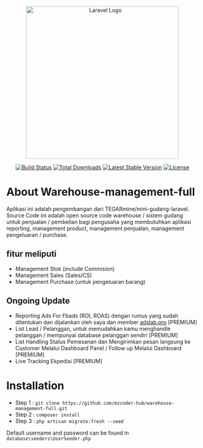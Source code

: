 <p align="center"><a href="https://laravel.com" target="_blank"><img src="https://raw.githubusercontent.com/laravel/art/master/logo-lockup/5%20SVG/2%20CMYK/1%20Full%20Color/laravel-logolockup-cmyk-red.svg" width="400" alt="Laravel Logo"></a></p>

<p align="center">
<a href="https://github.com/laravel/framework/actions"><img src="https://github.com/laravel/framework/workflows/tests/badge.svg" alt="Build Status"></a>
<a href="https://packagist.org/packages/laravel/framework"><img src="https://img.shields.io/packagist/dt/laravel/framework" alt="Total Downloads"></a>
<a href="https://packagist.org/packages/laravel/framework"><img src="https://img.shields.io/packagist/v/laravel/framework" alt="Latest Stable Version"></a>
<a href="https://packagist.org/packages/laravel/framework"><img src="https://img.shields.io/packagist/l/laravel/framework" alt="License"></a>
</p>

# About Warehouse-management-full

Aplikasi ini adalah pengembangan dari TEGARmine/mini-gudang-laravel. Source Code ini adalah open source code warehouse / sistem gudang untuk penjualan / pembelian bagi pengusaha yang membutuhkan aplikasi reporting, management product, management penjualan, management pengeluaran / purchase.

## fitur meliputi 

- Management Stok (include Commision)
- Management Sales (Sales/CS)
- Management Purchase (untuk pengeluaran barang)

## Ongoing Update

- Reporting Ads For Fbads (ROI, ROAS) dengan rumus yang sudah ditentukan dan dijalankan oleh saya dan member [adslab.pro](https://adslab.pro/) [PREMIUM]
- List Lead / Pelanggan, untuk memudahkan kamu menghandle pelanggan / mempunyai database pelanggan sendiri [PREMIUM]
- List Handling Status Pemesanan dan Mengirimkan pesan langsung ke Customer Melalui Dashboard Panel / Follow up Melalui Dashboard [PREMIUM]
- Live Tracking Ekpedisi [PREMIUM]


# Installation
- Step 1 : ```git clone https://github.com/mzcoder-hub/warehouse-management-full.git```
- Step 2 : ```composer install```
- Step 3 : ```php artisan migrate:fresh --seed```

Default username and password can be found in `database\seeders\UserSeeder.php`
